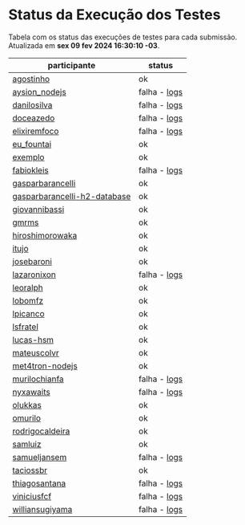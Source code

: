 # Status da Execução dos Testes
Tabela com os status das execuções de testes para cada submissão.
Atualizada em **sex 09 fev 2024 16:30:10 -03**.
 
| participante | status |
| --           | --     |
| [agostinho](./participantes/agostinho) | ok |
| [aysion_nodejs](./participantes/aysion_nodejs) | falha - [logs](./participantes/aysion_nodejs/docker-compose.logs) |
| [danilosilva](./participantes/danilosilva) | falha - [logs](./participantes/danilosilva/docker-compose.logs) |
| [doceazedo](./participantes/doceazedo) | falha - [logs](./participantes/doceazedo/docker-compose.logs) |
| [elixiremfoco](./participantes/elixiremfoco) | falha - [logs](./participantes/elixiremfoco/docker-compose.logs) |
| [eu_fountai](./participantes/eu_fountai) | ok |
| [exemplo](./participantes/exemplo) | ok |
| [fabiokleis](./participantes/fabiokleis) | falha - [logs](./participantes/fabiokleis/docker-compose.logs) |
| [gasparbarancelli](./participantes/gasparbarancelli) | ok |
| [gasparbarancelli-h2-database](./participantes/gasparbarancelli-h2-database) | ok |
| [giovannibassi](./participantes/giovannibassi) | ok |
| [gmrms](./participantes/gmrms) | ok |
| [hiroshimorowaka](./participantes/hiroshimorowaka) | ok |
| [itujo](./participantes/itujo) | ok |
| [josebaroni](./participantes/josebaroni) | ok |
| [lazaronixon](./participantes/lazaronixon) | falha - [logs](./participantes/lazaronixon/docker-compose.logs) |
| [leoralph](./participantes/leoralph) | ok |
| [lobomfz](./participantes/lobomfz) | ok |
| [lpicanco](./participantes/lpicanco) | ok |
| [lsfratel](./participantes/lsfratel) | ok |
| [lucas-hsm](./participantes/lucas-hsm) | ok |
| [mateuscolvr](./participantes/mateuscolvr) | ok |
| [met4tron-nodejs](./participantes/met4tron-nodejs) | ok |
| [murilochianfa](./participantes/murilochianfa) | falha - [logs](./participantes/murilochianfa/docker-compose.logs) |
| [nyxawaits](./participantes/nyxawaits) | falha - [logs](./participantes/nyxawaits/docker-compose.logs) |
| [olukkas](./participantes/olukkas) | ok |
| [omurilo](./participantes/omurilo) | ok |
| [rodrigocaldeira](./participantes/rodrigocaldeira) | ok |
| [samluiz](./participantes/samluiz) | ok |
| [samueljansem](./participantes/samueljansem) | falha - [logs](./participantes/samueljansem/docker-compose.logs) |
| [taciossbr](./participantes/taciossbr) | ok |
| [thiagosantana](./participantes/thiagosantana) | falha - [logs](./participantes/thiagosantana/docker-compose.logs) |
| [viniciusfcf](./participantes/viniciusfcf) | falha - [logs](./participantes/viniciusfcf/docker-compose.logs) |
| [williansugiyama](./participantes/williansugiyama) | falha - [logs](./participantes/williansugiyama/docker-compose.logs) |
